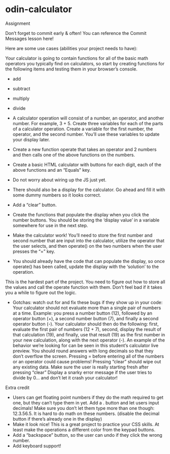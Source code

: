 # odin-calculator

Assignment

Don’t forget to commit early & often! You can reference the Commit Messages lesson here!

Here are some use cases (abilities your project needs to have):

Your calculator is going to contain functions for all of the basic math operators you typically find on calculators, so start by creating functions for the following items and testing them in your browser’s console.
 - add
 - subtract
 - multiply
 - divide

- A calculator operation will consist of a number, an operator, and another number. For example, 3 + 5. Create three variables for each of the parts of a calculator operation. Create a variable for the first number, the operator, and the second number. You’ll use these variables to update your display later.

- Create a new function operate that takes an operator and 2 numbers and then calls one of the above functions on the numbers.

- Create a basic HTML calculator with buttons for each digit, each of the above functions and an “Equals” key.

- Do not worry about wiring up the JS just yet.

- There should also be a display for the calculator. Go ahead and fill it with some dummy numbers so it looks correct.

- Add a “clear” button.

- Create the functions that populate the display when you click the number buttons. You should be storing the ‘display value’ in a variable somewhere for use in the next step.

- Make the calculator work! You’ll need to store the first number and second number that are input into the calculator, utilize the operator that the user selects, and then operate() on the two numbers when the user presses the “=” key.

- You should already have the code that can populate the display, so once operate() has been called, update the display with the ‘solution’ to the operation.

This is the hardest part of the project. You need to figure out how to store all the values and call the operate function with them. Don’t feel bad if it takes you a while to figure out the logic.

- Gotchas: watch out for and fix these bugs if they show up in your code:
Your calculator should not evaluate more than a single pair of numbers at a time. Example: you press a number button (12), followed by an operator button (+), a second number button (7), and finally a second operator button (-). Your calculator should then do the following: first, evaluate the first pair of numbers (12 + 7), second, display the result of that calculation (19), and finally, use that result (19) as the first number in your new calculation, along with the next operator (-). An example of the behavior we’re looking for can be seen in this student’s calculator live preview.
You should round answers with long decimals so that they don’t overflow the screen.
Pressing = before entering all of the numbers or an operator could cause problems!
Pressing “clear” should wipe out any existing data. Make sure the user is really starting fresh after pressing “clear”
Display a snarky error message if the user tries to divide by 0… and don’t let it crash your calculator!

Extra credit

- Users can get floating point numbers if they do the math required to get one, but they can’t type them in yet. Add a . button and let users input decimals! Make sure you don’t let them type more than one though: 12.3.56.5. It is hard to do math on these numbers. (disable the decimal button if there’s already one in the display)
- Make it look nice! This is a great project to practice your CSS skills. At least make the operations a different color from the keypad buttons.
- Add a “backspace” button, so the user can undo if they click the wrong number.
- Add keyboard support!